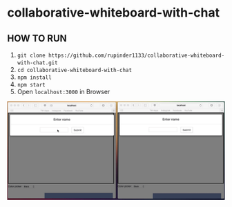 # collaborative-whiteboard-with-chat  

HOW TO RUN
----------

1. `git clone https://github.com/rupinder1133/collaborative-whiteboard-with-chat.git`
2.  `cd collaborative-whiteboard-with-chat`
3.  `npm install`
4.  `npm start`
5.  Open `localhost:3000` in Browser

![alt text](https://github.com/rupinder1133/collaborative-whiteboard-with-chat/blob/master/Demo.gif "Demo")
